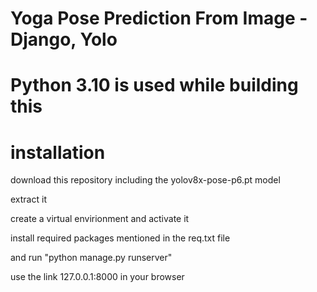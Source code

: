 # Yoga Pose Prediction From Image - Django, Yolo

# Python 3.10 is used while building this

# installation 

download this repository including the yolov8x-pose-p6.pt model

extract it

create a virtual envirionment and activate it

install required packages mentioned in the req.txt file

and run "python manage.py runserver"

use the link 127.0.0.1:8000 in your browser